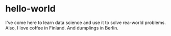 # hello-world
I've come here to learn data science and use it to solve rea-world problems.
Also, I love coffee in Finland. And dumplings in Berlin.
